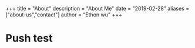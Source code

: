 +++
title = "About"
description = "About Me"
date = "2019-02-28"
aliases = ["about-us","contact"]
author = "Ethon wu"
+++

# Push test
